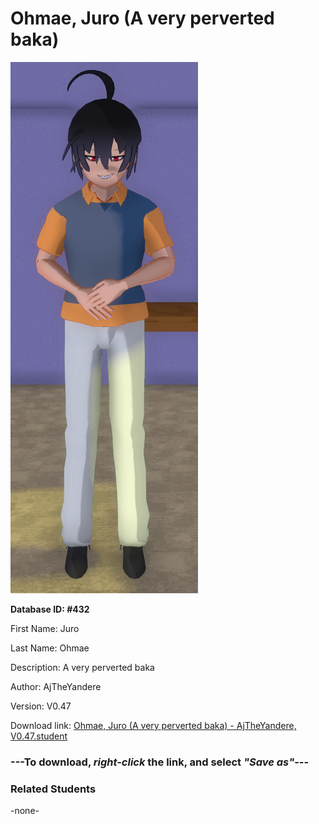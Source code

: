 # Ohmae, Juro (A very perverted baka)

<img src="Files/Ohmae, Juro (A very perverted baka).png" title="Ohmae, Juro (A very perverted baka) - AjTheYandere, V0.47">

**Database ID: #432**

First Name: Juro

Last Name: Ohmae

Description: A very perverted baka

Author: AjTheYandere

Version: V0.47

Download link: <a href="https://raw.githubusercontent.com/Arbiter1223/Daigaku-Gurashi-Custom-Students/master/Students/Files/Ohmae%2C%20Juro%20(A%20very%20perverted%20baka)%20-%20AjTheYandere%2C%20V0.47.student">Ohmae, Juro (A very perverted baka) - AjTheYandere, V0.47.student</a>

### ---**To download, _right-click_ the link, and select _"Save as"_**---

### Related Students

-none-
